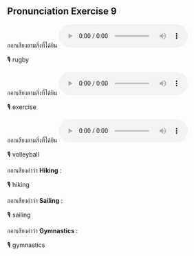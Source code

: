 ## Pronunciation Exercise 9
ออกเสียงตามสิ่งที่ได้ยิน **![](/media/audio/rugby.mp3)** 

🎙️ rugby

ออกเสียงตามสิ่งที่ได้ยิน **![](/media/audio/exercise.mp3)** 

🎙️ exercise

ออกเสียงตามสิ่งที่ได้ยิน **![](/media/audio/rugby.mp3)** 

🎙️ volleyball

ออกเสียงคำว่า **Hiking** :

🎙️ hiking

ออกเสียงคำว่า **Sailing** :

🎙️ sailing

ออกเสียงคำว่า **Gymnastics** :

🎙️ gymnastics

